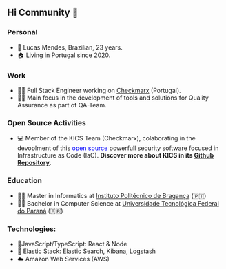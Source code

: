 ## Hi Community 👋

### Personal
- :man: Lucas Mendes, Brazilian, 23 years.
- :house:	Living in Portugal since 2020.

### Work

- :man_office_worker: Full Stack Engineer working on <a href="https://checkmarx.com" target="_blank" rel="noreferrer">Checkmarx</a> (Portugal).
- :mage_man: Main focus in the development of tools and solutions for Quality Assurance as part of QA-Team.

### Open Source Activities

- :computer: Member of the KICS Team (Checkmarx), colaborating in the devoplment of this <span style="color:blue"> open source </span> powerfull security software focused in Infrastructure as Code (IaC). <b>Discover more about KICS in its <a href="https://github.com/Checkmarx/kics" target="_blank" rel="noreferrer">Github Repository</a></b>.

### Education

- :man_student: Master in Informatics at <a href="http://ipb.pt" target="_blank" rel="noreferrer">Instituto Politécnico de Bragança</a> (:portugal:)
- :man_student: Bachelor in Computer Science at <a href="http://www.utfpr.edu.br" target="_blank" rel="noreferrer">Universidade Tecnológica Federal do Paraná</a> (:brazil:)

### Technologies: 
  - 🚀JavaScript/TypeScript: React & Node
  - :open_book:	Elastic Stack: Elastic Search, Kibana, Logstash
  - :cloud:	Amazon Web Services (AWS)
<!--
- ⭐ I'm currently .
- 
- 🌱 I'm currently learning ...
- 👯 I'm looking to collaborate on ...
- 🤔 I'm looking for help with ...
- 💬 Ask me about ...
- 📫 How to reach me: ...
- 😄 Pronouns: ...
- ⚡ Fun fact: ...
--!>

